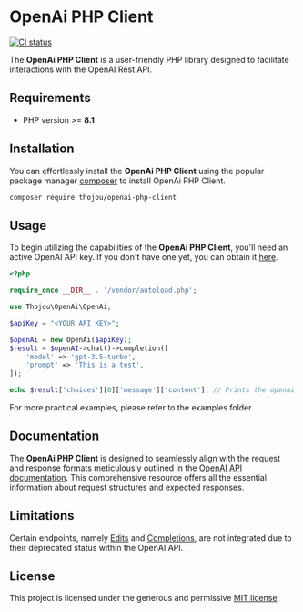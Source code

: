 # OpenAi PHP Client

[![CI status](https://github.com/thojou/openai-php-client/workflows/CI/badge.svg)](https://github.com/thojou/openai-php-client/actions)

The **OpenAi PHP Client** is a user-friendly PHP library designed to facilitate interactions with the OpenAI Rest API.

## Requirements
* PHP version >= **8.1**

## Installation

You can effortlessly install the **OpenAi PHP Client** using the popular package manager [composer](https://getcomposer.org/) to install OpenAi PHP Client.

```bash
composer require thojou/openai-php-client
```

## Usage

To begin utilizing the capabilities of the **OpenAi PHP Client**, you'll need an active OpenAI API key. If you don't have one yet, you can obtain it [here](https://platform.openai.com/account/api-keys).

```php
<?php

require_once __DIR__ . '/vendor/autoload.php';

use Thojou\OpenAi\OpenAi;

$apiKey = "<YOUR API KEY>";

$openAi = new OpenAi($apiKey);
$result = $openAI->chat()->completion([
    'model' => 'gpt-3.5-turbo',
    'prompt' => 'This is a test',
]);

echo $result['choices'][0]['message']['content']; // Prints the openai chat answer
```

For more practical examples, please refer to the examples folder.

## Documentation

The **OpenAi PHP Client** is designed to seamlessly align with the request and response formats meticulously outlined in the [OpenAI API documentation](https://platform.openai.com/docs/api-reference). This comprehensive resource offers all the essential information about request structures and expected responses.

## Limitations

Certain endpoints, namely [Edits](https://platform.openai.com/docs/api-reference/edits) and [Completions](https://platform.openai.com/docs/api-reference/completions), are not integrated due to their deprecated status within the OpenAI API.

## License

This project is licensed under the generous and permissive [MIT license](./LICENSE).